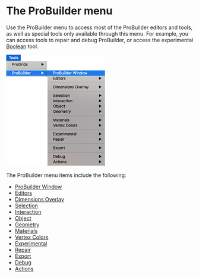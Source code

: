 # The ProBuilder menu

Use the ProBuilder menu to access most of the ProBuilder editors and tools, as well as special tools only available through this menu. For example, you can access tools to repair and debug ProBuilder, or access the experimental [Boolean](boolean.md) tool. 

![The ProBuilder menu](images/pb_menu.png)

The ProBuilder menu items include the following:

* [ProBuilder Window](menu-open.md)
* [Editors](menu-editors.md)
* [Dimensions Overlay](menu-dimover.md)
* [Selection](menu-selection.md)
* [Interaction](menu-interaction.md)
* [Object](menu-object.md)
* [Geometry](menu-geometry.md)
* [Materials](menu-materials.md)
* [Vertex Colors](menu-vertexcolors.md)
* [Experimental](menu-experimental.md)
* [Repair](menu-repair.md)
* [Export](menu-export.md)
* [Debug](menu-debug.md)
* [Actions](menu-actions.md)


